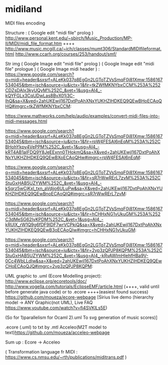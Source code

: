# midiland
MIDI files encoding

Structure : ( Google edit "midi file" prolog )
http://www.personal.kent.edu/~sbirch/Music_Production/MP-II/MIDI/midi_file_format.htm  ++++
http://www.music.mcgill.ca/~ich/classes/mumt306/StandardMIDIfileformat.html
http://www.ccarh.org/courses/253/handout/smf/

Str img  ( Google Image  edit "midi file" prolog )  ( Google Image edit "midi file" prologue ) ( Google Image midi header ) :
https://www.google.com/search?q=midi+header&sxsrf=ALeKk037q8EgGn2LGToTZVsSmqF0j81Xmw:1586167534045&tbm=isch&source=iu&ictx=1&fir=tkZWfMKNYbxCCM%253A%252CDZsDAIx3kyUQyM%252C_&vet=1&usg=AI4_-kQYFGLx3CqUDwLas8BvX01j3C-lhQ&sa=X&ved=2ahUKEwjl167DxtPoAhXNxYUKHZIHDKEQ9QEwBHoECAoQHQ#imgrc=tkZWfMKNYbxCCM:

https://www.mathworks.com/help/audio/examples/convert-midi-files-into-midi-messages.html

https://www.google.com/search?q=midi+header&sxsrf=ALeKk037q8EgGn2LGToTZVsSmqF0j81Xmw:1586167534045&tbm=isch&source=iu&ictx=1&fir=rpW4FESAl6nEqM%253A%252CBHohYkpy4VePPM%252C_&vet=1&usg=AI4_-kRT4AB1aIFDQ9Y8JeEExnn0THokmQ&sa=X&ved=2ahUKEwjl167DxtPoAhXNxYUKHZIHDKEQ9QEwBXoECAoQHw#imgrc=rpW4FESAl6nEqM:

https://www.google.com/search?q=midi+header&sxsrf=ALeKk037q8EgGn2LGToTZVsSmqF0j81Xmw:1586167534045&tbm=isch&source=iu&ictx=1&fir=sR7rWwRErL7zvM%253A%252CStuGxHAB5UZYWM%252C_&vet=1&usg=AI4_-kSqrz5wCjKxl_txn_aVdjjo6ULuPw&sa=X&ved=2ahUKEwjl167DxtPoAhXNxYUKHZIHDKEQ9QEwBnoECAoQIQ#imgrc=sR7rWwRErL7zvM:

https://www.google.com/search?q=midi+header&sxsrf=ALeKk037q8EgGn2LGToTZVsSmqF0j81Xmw:1586167534045&tbm=isch&source=iu&ictx=1&fir=hCHHxNG1vUkuGM%253A%252C3dMeSG62IyKPDM%252C_&vet=1&usg=AI4_-kRUlX_rW1Q9g6fDF9IDF7wrVCPkiQ&sa=X&ved=2ahUKEwjl167DxtPoAhXNxYUKHZIHDKEQ9QEwB3oECAoQIw#imgrc=hCHHxNG1vUkuGM:

https://www.google.com/search?q=midi+header&sxsrf=ALeKk037q8EgGn2LGToTZVsSmqF0j81Xmw:1586167534045&tbm=isch&source=iu&ictx=1&fir=2vp3zQPJP8KQPM%253A%252CStuGxHAB5UZYWM%252C_&vet=1&usg=AI4_-kRvAWlmHIehfHBa9V-0Cc4WbLLdIw&sa=X&ved=2ahUKEwjl167DxtPoAhXNxYUKHZIHDKEQ9QEwCHoECAoQJQ#imgrc=2vp3zQPJP8KQPM:

 
UML graphic to .uml (Ecore Modelling project): http://www.eclipse.org/ecoretools/doc/
              http://www.vogella.com/tutorials/EclipseEMF/article.html (++++, valid until before generate java code)
             or to .ecore ++++(easiest found success) https://github.com/moueza/ecore-webpage
[Sirius live demo (hierarchy model -> ANY Graphic(not UML), Live FAQ https://www.youtube.com/watch?v=fi4SVKlLs5E)

(So for 1)parallelism for Ocaml
2).uml To svg generation of music scores)]

.ecore (.uml) to txt by .mtl Acceleo(M2T model to text)https://github.com/moueza/acceleo-webpage


Sum up : Ecore -> Acceleo


( Transformation language fr MIDI : https://www.cs.nmsu.edu/~rth/publications/miditrans.pdf )
